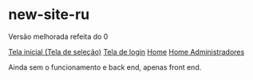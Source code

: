 # new-site-ru

Versão melhorada refeita do 0

<a href="https://crisfrota-menezes.github.io/new-site-ru/selection.html" target="_blank">Tela inicial (Tela de seleção)</a>
<a href="https://crisfrota-menezes.github.io/new-site-ru/html/login.html" target="_blank">Tela de login</a>
<a href="https://crisfrota-menezes.github.io/new-site-ru/html/home.html" target="_blank">Home</a>
<a href="https://crisfrota-menezes.github.io/new-site-ru/html/homeAdm.html" target="_blank">Home Administradores</a>

Ainda sem o funcionamento e back end, apenas front end.
